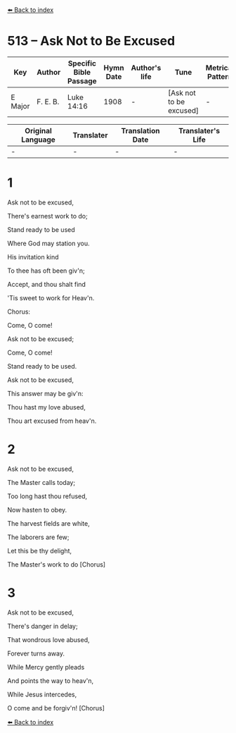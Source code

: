 [⬅️ Back to index](../README.md)

# 513 – Ask Not to Be Excused

Key | Author   | Specific Bible Passage     |Hymn Date |Author's life |Tune |Metrical Pattern   |Composer/Source
-- | --------- | ---------------------------|----------|--------------|-----|-------------------|-------------  
E Major |F. E. B. |Luke 14:16 |1908 |- |[Ask not to be excused] |- |F. E. Belden

Original Language | Translater | Translation Date   | Translater's Life  
----------------- | --------- | --------------------|-------------     
\- |- |- |-




# 1

Ask not to be excused,

There's earnest work to do;

Stand ready to be used

Where God may station you.

His invitation kind

To thee has oft been giv'n;

Accept, and thou shalt find

'Tis sweet to work for Heav'n.



Chorus:

Come, O come!

Ask not to be excused;

Come, O come!

Stand ready to be used.

Ask not to be excused,

This answer may be giv'n:

Thou hast my love abused,

Thou art excused from heav'n.



# 2

Ask not to be excused,

The Master calls today;

Too long hast thou refused,

Now hasten to obey.

The harvest fields are white,

The laborers are few;

Let this be thy delight,

The Master's work to do  [Chorus]



# 3

Ask not to be excused,

There's danger in delay;

That wondrous love abused,

Forever turns away.

While Mercy gently pleads

And points the way to heav'n,

While Jesus intercedes,

O come and be forgiv'n!  [Chorus]

[⬅️ Back to index](../README.md)
